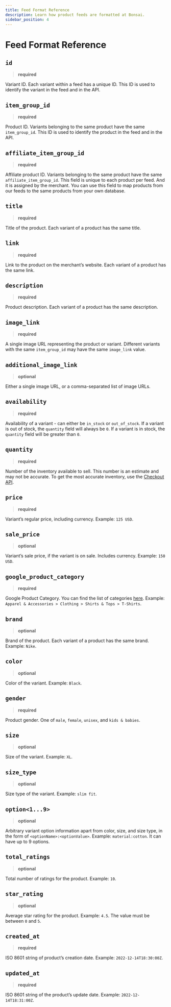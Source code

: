 ```yaml
---
title: Feed Format Reference
description: Learn how product feeds are formatted at Bonsai.
sidebar_position: 4
---
```


# Feed Format Reference

## `id`

> **required**

Variant ID. Each variant within a feed has a unique ID. This ID is used to identify the variant in
the feed and in the API.

## `item_group_id`

> **required**

Product ID. Variants belonging to the same product have the same `item_group_id`. This ID is used to
identify the product in the feed and in the API.

## `affiliate_item_group_id`

> **required**

Affiliate product ID. Variants belonging to the same product have the same `affiliate_item_group_id`.
This field is unique to each product per feed. And it is assigned by the merchant. You can use
this field to map products from our feeds to the same products from your own database.

## `title`

> **required**

Title of the product. Each variant of a product has the same title.

## `link`

> **required**

Link to the product on the merchant’s website. Each variant of a product has the same link.

## `description`

> **required**

Product description. Each variant of a product has the same description.

## `image_link`

> **required**

A single image URL representing the product or variant. Different variants with the same
`item_group_id` may have the same `image_link` value.

## `additional_image_link`

> **optional**

Either a single image URL, or a comma-separated list of image URLs.

## `availability`

> **required**

Availability of a variant - can either be `in_stock` or `out_of_stock`. If a variant is out of stock,
the `quantity` field will always be `0`. If a variant is in stock, the `quantity` field will be greater
than `0`.

## `quantity`

> **required**

Number of the inventory available to sell. This number is an estimate and may not be accurate. To get
the most accurate inventory, use the [Checkout API](/docs/api/checkout).

## `price`

> **required**

Variant’s regular price, including currency. Example: `125 USD`.

## `sale_price`

> **optional**

Variant’s sale price, if the variant is on sale. Includes currency. Example: `150 USD`.

## `google_product_category`

> **required**

Google Product Category. You can find the list of categories [here](https://support.google.com/merchants/answer/6324436?hl=en). Example: `Apparel & Accessories > Clothing > Shirts & Tops > T-Shirts`.

## `brand`

> **optional**

Brand of the product. Each variant of a product has the same brand. Example: `Nike`.

## `color`

> **optional**

Color of the variant. Example: `Black`.

## `gender`

> **required**

Product gender. One of `male`, `female`, `unisex`, and `kids & babies`.

## `size`

> **optional**

Size of the variant. Example: `XL`.

## `size_type`

> **optional**

Size type of the variant. Example: `slim fit`.

## `option<1...9>`

> **optional**

Arbitrary variant option information apart from color, size, and size type, in the form of `<optionName>:<optionValue>`. Example: `material:cotton`. It can have up to 9 options.

## `total_ratings`

> **optional**

Total number of ratings for the product. Example: `10`.

## `star_rating`

> **optional**

Average star rating for the product. Example: `4.5`. The value must be between `0` and `5`.

## `created_at`

> **required**

ISO 8601 string of product’s creation date. Example: `2022-12-14T18:30:00Z`.

## `updated_at`

> **required**

ISO 8601 string of the product’s update date. Example: `2022-12-14T18:31:00Z`.

